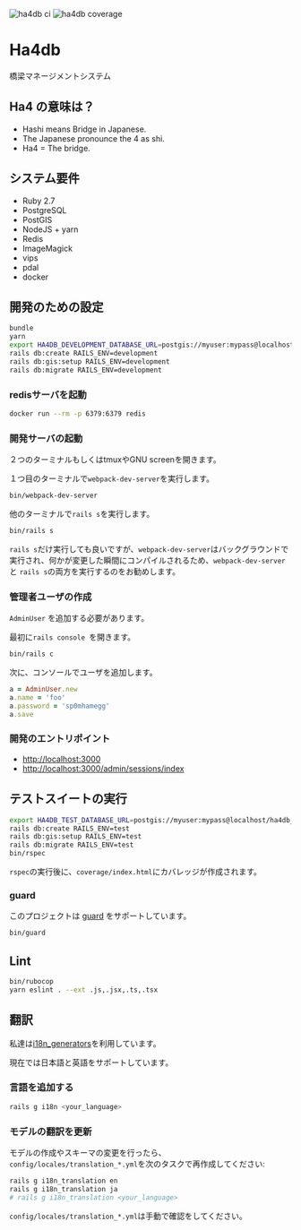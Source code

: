![ha4db ci](https://github.com/ha4db/ha4db/workflows/ha4db%20ci/badge.svg)
![ha4db coverage](https://ha4db.github.io/coverage/coverage_badge_total.svg)

# Ha4db

橋梁マネージメントシステム

## Ha4 の意味は？

- Hashi means Bridge in Japanese.
- The Japanese pronounce the 4 as shi.
- Ha4 = The bridge.

## システム要件

- Ruby 2.7
- PostgreSQL
- PostGIS
- NodeJS + yarn
- Redis
- ImageMagick
- vips
- pdal
- docker

## 開発のための設定

```sh
bundle
yarn
export HA4DB_DEVELOPMENT_DATABASE_URL=postgis://myuser:mypass@localhost/ha4db_development
rails db:create RAILS_ENV=development
rails db:gis:setup RAILS_ENV=development
rails db:migrate RAILS_ENV=development
```

### redisサーバを起動

```sh
docker run --rm -p 6379:6379 redis
```

### 開発サーバの起動

２つのターミナルもしくはtmuxやGNU screenを開きます。

１つ目のターミナルで`webpack-dev-server`を実行します。

```sh
bin/webpack-dev-server
```

他のターミナルで`rails s`を実行します。

```sh
bin/rails s
```

`rails s`だけ実行しても良いですが、`webpack-dev-server`はバックグラウンドで実行され、何かが変更した瞬間にコンパイルされるため、`webpack-dev-server` と `rails s`の両方を実行するのをお勧めします。

### 管理者ユーザの作成

`AdminUser` を追加する必要があります。

最初に`rails console `を開きます。

```sh
bin/rails c
```

次に、コンソールでユーザを追加します。

```ruby
a = AdminUser.new
a.name = 'foo'
a.password = 'sp0mhamegg'
a.save
```

### 開発のエントリポイント

- [http://localhost:3000](http://localhost:3000)
- [http://localhost:3000/admin/sessions/index](http://localhost:3000/admin/sessions/index)

## テストスイートの実行

```sh
export HA4DB_TEST_DATABASE_URL=postgis://myuser:mypass@localhost/ha4db_test
rails db:create RAILS_ENV=test
rails db:gis:setup RAILS_ENV=test
rails db:migrate RAILS_ENV=test
bin/rspec
```

`rspec`の実行後に、`coverage/index.html`にカバレッジが作成されます。

### guard

このプロジェクトは [guard](https://github.com/guard/guard) をサポートしています。

```sh
bin/guard
```

## Lint

```sh
bin/rubocop
yarn eslint . --ext .js,.jsx,.ts,.tsx
```

## 翻訳

私達は[i18n_generators](https://github.com/amatsuda/i18n_generators)を利用しています。

現在では日本語と英語をサポートしています。

### 言語を追加する

```sh
rails g i18n <your_language>
```

### モデルの翻訳を更新

モデルの作成やスキーマの変更を行ったら、`config/locales/translation_*.yml`を次のタスクで再作成してください:

```sh
rails g i18n_translation en
rails g i18n_translation ja
# rails g i18n_translation <your_language>
```

`config/locales/translation_*.yml`は手動で確認をしてください。
